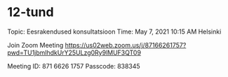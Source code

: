 # 12-tund

Topic: Eesrakendused konsultatsioon
Time: May 7, 2021 10:15 AM Helsinki

Join Zoom Meeting
https://us02web.zoom.us/j/87166261757?pwd=TU1jbmlhdkUrY25ULzg0Ry9lMUF3QT09

Meeting ID: 871 6626 1757
Passcode: 838345

